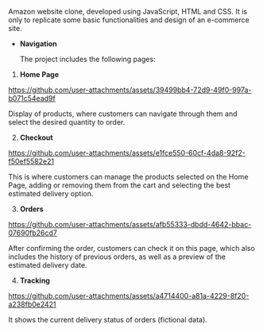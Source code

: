 Amazon website clone, developed using JavaScript, HTML and CSS.
It is only to replicate some basic functionalities and design of an e-commerce site.

* **Navigation**

    The project includes the following pages:

1. **Home Page** 

https://github.com/user-attachments/assets/39499bb4-72d9-49f0-997a-b071c54ead9f

Display of products, where customers can navigate through them and select the desired quantity to order.

  2. **Checkout**


https://github.com/user-attachments/assets/e1fce550-60cf-4da8-92f2-f50ef5582e21

This is where customers can manage the products selected on the Home Page, adding or removing them from the cart and selecting the best estimated delivery option.

  3. **Orders**


https://github.com/user-attachments/assets/afb55333-dbdd-4642-bbac-07690fb26cd7

After confirming the order, customers can check it on this page, which also includes the history of previous orders, as well as a preview of the estimated delivery date.

  4. **Tracking**


https://github.com/user-attachments/assets/a4714400-a81a-4229-8f20-a238fb0e2421


It shows the current delivery status of orders (fictional data).
